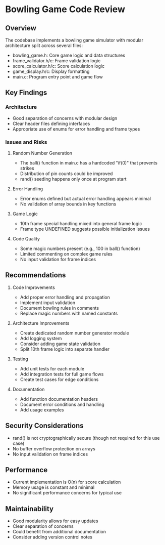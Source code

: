 # Bowling Game Code Review

## Overview
The codebase implements a bowling game simulator with modular architecture split across several files:
- bowling_game.h: Core game logic and data structures
- frame_validator.h/c: Frame validation logic  
- score_calculator.h/c: Score calculation logic
- game_display.h/c: Display formatting
- main.c: Program entry point and game flow

## Key Findings

### Architecture
- Good separation of concerns with modular design
- Clear header files defining interfaces
- Appropriate use of enums for error handling and frame types

### Issues and Risks
1. Random Number Generation
   - The ball() function in main.c has a hardcoded "if(0)" that prevents strikes
   - Distribution of pin counts could be improved
   - rand() seeding happens only once at program start

2. Error Handling
   - Error enums defined but actual error handling appears minimal
   - No validation of array bounds in key functions

3. Game Logic
   - 10th frame special handling mixed into general frame logic
   - Frame type UNDEFINED suggests possible initialization issues

4. Code Quality
   - Some magic numbers present (e.g., 100 in ball() function)
   - Limited commenting on complex game rules
   - No input validation for frame indices

## Recommendations

1. Code Improvements
   - Add proper error handling and propagation
   - Implement input validation
   - Document bowling rules in comments
   - Replace magic numbers with named constants

2. Architecture Improvements
   - Create dedicated random number generator module
   - Add logging system
   - Consider adding game state validation
   - Split 10th frame logic into separate handler

3. Testing
   - Add unit tests for each module
   - Add integration tests for full game flows
   - Create test cases for edge conditions

4. Documentation
   - Add function documentation headers
   - Document error conditions and handling
   - Add usage examples

## Security Considerations
- rand() is not cryptographically secure (though not required for this use case)
- No buffer overflow protection on arrays
- No input validation on frame indices

## Performance
- Current implementation is O(n) for score calculation
- Memory usage is constant and minimal
- No significant performance concerns for typical use

## Maintainability
- Good modularity allows for easy updates
- Clear separation of concerns
- Could benefit from additional documentation
- Consider adding version control notes